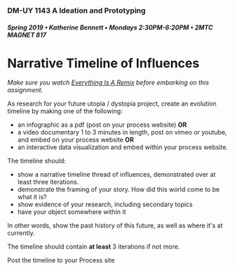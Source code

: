 ### DM-UY 1143 A Ideation and Prototyping
##### Spring 2019 • Katherine Bennett • Mondays 2:30PM-6:20PM • 2MTC MAGNET 817

# Narrative Timeline of Influences

*Make sure you watch <a href="http://everythingisaremix.info/watch-the-series" target="_blank">Everything Is A Remix</a> before embarking on this assignment.*

As research for your future utopia / dystopia project, create an evolution timeline by making one of the following:

*   an infographic as a pdf (post on your process website) **OR** 
*	a video documentary 1 to 3 minutes in length, post on vimeo or youtube, and embed on your process website **OR** 
*	an interactive data visualization and embed within your process website.

The timeline should:
* show a narrative timeline thread of influences, demonstrated over at least three iterations.
* demonstrate the framing of your story. How did this world come to be what it is?
* show evidence of your research, including secondary topics
* have your object somewhere within it


In other words, show the past history of this future, as well as where it's at currently.

The timeline should contain **at least** 3 iterations if not more.

Post the timeline to your Process site
